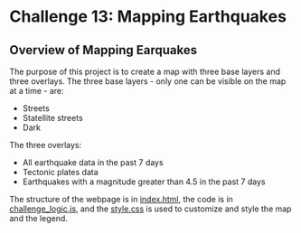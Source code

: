 # Challenge 13: Mapping Earthquakes

## Overview of Mapping Earquakes
The purpose of this project is to create a map with three base layers and three overlays. The three base layers - only one can be visible on the map at a time - are:
- Streets
- Statellite streets
- Dark

The three overlays:
- All earthquake data in the past 7 days 
- Tectonic plates data 
- Earthquakes with a magnitude greater than 4.5 in the past 7 days 

The structure of the webpage is in [index.html](https://github.com/Hala-INTJ/Mapping_Earthquakes/blob/main/Earthquake_Challenge/index.html), the code is in [challenge_logic.js](https://github.com/Hala-INTJ/Mapping_Earthquakes/blob/main/Earthquake_Challenge/static/js/challenge_logic.js), and the [style.css](https://github.com/Hala-INTJ/Mapping_Earthquakes/tree/main/Earthquake_Challenge/static/css) is used to customize and style the map and the legend.

